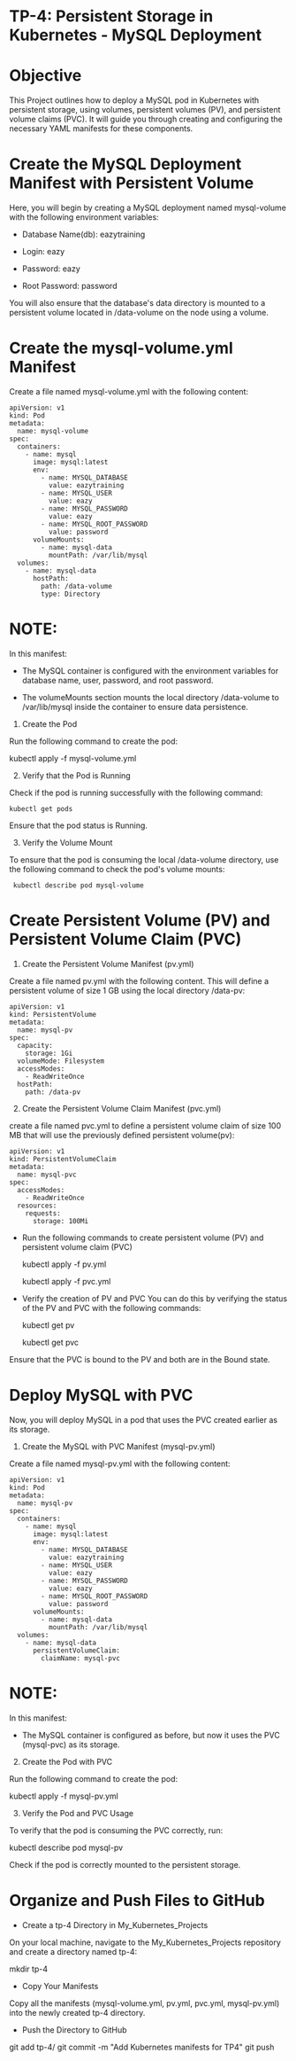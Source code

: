 # TP-4: Persistent Storage in Kubernetes - MySQL Deployment

# Objective

This Project outlines how to deploy a MySQL pod in Kubernetes with persistent storage, using volumes, persistent volumes (PV), and persistent volume claims (PVC). It will guide you through creating and configuring the necessary YAML manifests for these components.

#  Create the MySQL Deployment Manifest with Persistent Volume

Here, you will begin by creating a MySQL deployment named mysql-volume with the following environment variables:

   - Database Name(db): eazytraining

   - Login: eazy

   - Password: eazy

   - Root Password: password

You will also ensure that the database's data directory is mounted to a persistent volume located in /data-volume on the node using a volume.

#  Create the mysql-volume.yml Manifest

Create a file named mysql-volume.yml with the following content:

```
apiVersion: v1
kind: Pod
metadata:
  name: mysql-volume
spec:
  containers:
    - name: mysql
      image: mysql:latest
      env:
        - name: MYSQL_DATABASE
          value: eazytraining
        - name: MYSQL_USER
          value: eazy
        - name: MYSQL_PASSWORD
          value: eazy
        - name: MYSQL_ROOT_PASSWORD
          value: password
      volumeMounts:
        - name: mysql-data
          mountPath: /var/lib/mysql
  volumes:
    - name: mysql-data
      hostPath:
        path: /data-volume
        type: Directory
```
# NOTE:

In this manifest:

 - The MySQL container is configured with the environment variables for database name, user, password, and root password.

 - The volumeMounts section mounts the local directory /data-volume to /var/lib/mysql inside the container to ensure data persistence.

1. Create the Pod

Run the following command to create the pod:

   kubectl apply -f mysql-volume.yml

2.  Verify that the Pod is Running

Check if the pod is running successfully with the following command:

    kubectl get pods

Ensure that the pod status is Running.

3. Verify the Volume Mount

To ensure that the pod is consuming the local /data-volume directory, use the following command to check the pod's volume mounts:

     kubectl describe pod mysql-volume

#  Create Persistent Volume (PV) and Persistent Volume Claim (PVC)

1.  Create the Persistent Volume Manifest (pv.yml)

Create a file named pv.yml with the following content. This will define a persistent volume of size 1 GB using the local directory /data-pv:

```
apiVersion: v1
kind: PersistentVolume
metadata:
  name: mysql-pv
spec:
  capacity:
    storage: 1Gi
  volumeMode: Filesystem
  accessModes:
    - ReadWriteOnce
  hostPath:
    path: /data-pv
```

2. Create the Persistent Volume Claim Manifest (pvc.yml)

create a file named pvc.yml to define a persistent volume claim of size 100 MB that will use the previously defined persistent volume(pv):

```
apiVersion: v1
kind: PersistentVolumeClaim
metadata:
  name: mysql-pvc
spec:
  accessModes:
    - ReadWriteOnce
  resources:
    requests:
      storage: 100Mi
```

- Run the following commands to create persistent volume (PV) and persistent volume claim (PVC)

    kubectl apply -f pv.yml

    kubectl apply -f pvc.yml

- Verify the creation of PV and PVC 
You can do this by verifying  the  status of the PV and PVC with the following commands:

    kubectl get pv

    kubectl get pvc

Ensure that the PVC is bound to the PV and both are in the Bound state.

# Deploy MySQL with PVC

Now, you will deploy MySQL in a pod that uses the PVC created earlier as its storage.

1.  Create the MySQL with PVC Manifest (mysql-pv.yml)

Create a file named mysql-pv.yml with the following content:

```
apiVersion: v1
kind: Pod
metadata:
  name: mysql-pv
spec:
  containers:
    - name: mysql
      image: mysql:latest
      env:
        - name: MYSQL_DATABASE
          value: eazytraining
        - name: MYSQL_USER
          value: eazy
        - name: MYSQL_PASSWORD
          value: eazy
        - name: MYSQL_ROOT_PASSWORD
          value: password
      volumeMounts:
        - name: mysql-data
          mountPath: /var/lib/mysql
  volumes:
    - name: mysql-data
      persistentVolumeClaim:
        claimName: mysql-pvc
```
# NOTE:

In this manifest:

- The MySQL container is configured as before, but now it uses the PVC (mysql-pvc) as its storage.

2. Create the Pod with PVC

Run the following command to create the pod:

   kubectl apply -f mysql-pv.yml

3. Verify the Pod and PVC Usage

To verify that the pod is consuming the PVC correctly, run:

   kubectl describe pod mysql-pv

Check if the pod is correctly mounted to the persistent storage.

#  Organize and Push Files to GitHub

- Create a tp-4 Directory in My_Kubernetes_Projects

On your local machine, navigate to the My_Kubernetes_Projects repository and create a directory named tp-4:

mkdir tp-4

- Copy Your Manifests

Copy all the manifests (mysql-volume.yml, pv.yml, pvc.yml, mysql-pv.yml) into the newly created tp-4 directory.

- Push the Directory to GitHub

git add tp-4/
git commit -m "Add Kubernetes manifests for TP4"
git push
